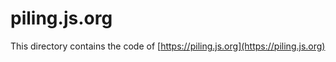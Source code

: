 # piling.js.org

This directory contains the code of [https://piling.js.org](https://piling.js.org)
